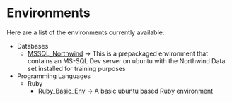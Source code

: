 # Environments

Here are a list of the environments currently available:

* Databases
    * [MSSQL_Northwind](https://github.com/spartaglobal/Docker_Playground/tree/master/Environments/Databases/MSSQL_Northwind) -> This is a prepackaged environment that contains an MS-SQL Dev server on ubuntu with the Northwind Data set installed for training purposes
* Programming Languages
    * Ruby
        * [Ruby_Basic_Env](https://github.com/spartaglobal/Docker_Playground/tree/master/Environments/Programming_Languages/ruby/Basic_Ruby_Env) -> A basic ubuntu based Ruby environment